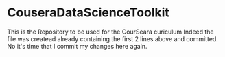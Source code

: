 # CouseraDataScienceToolkit
This is the Repository to be used for the CourSeara curiculum
Indeed the file was createad already containing the first 2 lines above and committed. 
No it's time that I commit my changes here again. 
